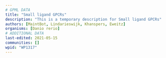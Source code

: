 ```yaml
---
# GPML DATA
title: "Small ligand GPCRs"
description: "This is a temporary description for Small ligand GPCRs"
authors: [MaintBot, Lindarieswijk, Khanspers, Eweitz]
organisms: [Danio rerio]
# ADDITIONAL DATA
last-edited: 2021-05-15
communities: []
wpid: "WP1317"
---
```

